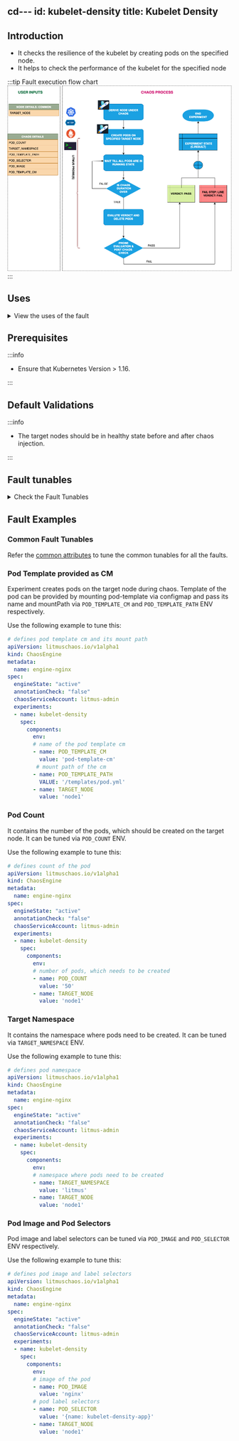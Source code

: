 cd---
id: kubelet-density
title: Kubelet Density
---

## Introduction

- It checks the resilience of the kubelet by creating pods on the specified node.
- It helps to check the performance of the kubelet for the specified node

:::tip Fault execution flow chart
![Kubelet Density](./static/images/kubelet-density.png)
:::

## Uses

<details>
<summary>View the uses of the fault</summary>
<div>
Coming soon.
</div>
</details>

## Prerequisites

:::info

- Ensure that Kubernetes Version > 1.16.

:::

## Default Validations

:::info

- The target nodes should be in healthy state before and after chaos injection.

:::

## Fault tunables

<details>
    <summary>Check the Fault Tunables</summary>
    <h2>Mandatory Fields</h2>
    <table>
      <tr>
        <th> Variables </th>
        <th> Description </th>
        <th> Notes </th>
      </tr>
      <tr>
        <td> TARGET_NODE </td>
        <td> name of the target node</td>
        <td> it selects a random target node, if this env is not set</td>
      </tr>
    </table>
    <h2>Optional Fields</h2>
    <table>
      <tr>
        <th> Variables </th>
        <th> Description </th>
        <th> Notes </th>
      </tr>
      <tr>
        <td> TOTAL_CHAOS_DURATION </td>
        <td> The total time duration for chaos insertion (sec) </td>
        <td> Defaults to 90s </td>
      </tr>
      <tr>
        <td> POD_COUNT </td>
        <td> total number of pods, which needs to be created during chaos</td>
        <td> Defaults to 50 </td>
      </tr>
      <tr>
        <td> TARGET_NAMESPACE </td>
        <td> namespace where pods needs to be created</td>
        <td> Defaults to same as CHAOS_NAMESPACE </td>
      </tr>
      <tr>
        <td> POD_TEMPLATE_CM </td>
        <td> name of the config map, which contains pod template</td>
        <td> </td>
      </tr>
      <tr>
        <td> POD_TEMPLATE_PATH </td>
        <td> path where pod-template configMap is mounted</td>
        <td> Default to <code>/templates/pod.yml</code> </td>
      </tr>
      <tr>
        <td> POD_SELECTOR </td>
        <td> label selectors of the pods</td>
        <td> Defaults to <code>&#123;name: kubelet-density-app&#125;</code> </td>
      </tr>
      <tr>
        <td> POD_IMAGE </td>
        <td> image of the pod</td>
        <td> Defaults to <code>gcr.io/google_containers/pause-amd64:3.0</code> </td>
      </tr>
      <tr>
        <td> RAMP_TIME </td>
        <td> Period to wait before and after injection of chaos in sec </td>
        <td> Eg. 30 </td>
      </tr>
    </table>
</details>

## Fault Examples

### Common Fault Tunables

Refer the [common attributes](../common-tunables-for-all-faults) to tune the common tunables for all the faults.

### Pod Template provided as CM

Experiment creates pods on the target node during chaos. Template of the pod can be provided by mounting pod-template via configmap and
pass its name and mountPath via `POD_TEMPLATE_CM` and `POD_TEMPLATE_PATH` ENV respectively.

Use the following example to tune this:

[embedmd]:# (./static/manifests/kubelet-density/pod-template.yaml yaml)
```yaml
# defines pod template cm and its mount path
apiVersion: litmuschaos.io/v1alpha1
kind: ChaosEngine
metadata:
  name: engine-nginx
spec:
  engineState: "active"
  annotationCheck: "false"
  chaosServiceAccount: litmus-admin
  experiments:
  - name: kubelet-density
    spec:
      components:
        env:
        # name of the pod template cm
        - name: POD_TEMPLATE_CM
          value: 'pod-template-cm'
         # mount path of the cm
        - name: POD_TEMPLATE_PATH
          VALUE: '/templates/pod.yml'
        - name: TARGET_NODE
          value: 'node1'
```

### Pod Count

It contains the number of the pods, which should be created on the target node. It can be tuned via `POD_COUNT` ENV.

Use the following example to tune this:

[embedmd]:# (./static/manifests/kubelet-density/pod-count.yaml yaml)
```yaml
# defines count of the pod
apiVersion: litmuschaos.io/v1alpha1
kind: ChaosEngine
metadata:
  name: engine-nginx
spec:
  engineState: "active"
  annotationCheck: "false"
  chaosServiceAccount: litmus-admin
  experiments:
  - name: kubelet-density
    spec:
      components:
        env:
        # number of pods, which needs to be created
        - name: POD_COUNT
          value: '50'
        - name: TARGET_NODE
          value: 'node1'
```

### Target Namespace

It contains the namespace where pods need to be created. It can be tuned via `TARGET_NAMESPACE` ENV.

Use the following example to tune this:

[embedmd]:# (./static/manifests/kubelet-density/target-namespace.yaml yaml)
```yaml
# defines pod namespace
apiVersion: litmuschaos.io/v1alpha1
kind: ChaosEngine
metadata:
  name: engine-nginx
spec:
  engineState: "active"
  annotationCheck: "false"
  chaosServiceAccount: litmus-admin
  experiments:
  - name: kubelet-density
    spec:
      components:
        env:
        # namespace where pods need to be created
        - name: TARGET_NAMESPACE
          value: 'litmus'
        - name: TARGET_NODE
          value: 'node1'
```

### Pod Image and Pod Selectors

Pod image and label selectors can be tuned via `POD_IMAGE` and `POD_SELECTOR` ENV respectively.

Use the following example to tune this:

[embedmd]:# (./static/manifests/kubelet-density/pod-image-and-selectors.yaml yaml)
```yaml
# defines pod image and label selectors
apiVersion: litmuschaos.io/v1alpha1
kind: ChaosEngine
metadata:
  name: engine-nginx
spec:
  engineState: "active"
  annotationCheck: "false"
  chaosServiceAccount: litmus-admin
  experiments:
  - name: kubelet-density
    spec:
      components:
        env:
        # image of the pod
        - name: POD_IMAGE
          value: 'nginx'
        # pod label selectors
        - name: POD_SELECTOR
          value: '{name: kubelet-density-app}'
        - name: TARGET_NODE
          value: 'node1'
```
